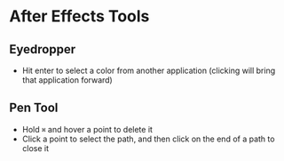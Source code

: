 # After Effects Tools

## Eyedropper

- Hit enter to select a color from another application (clicking will bring that application forward)

## Pen Tool

- Hold `⌘` and hover a point to delete it
- Click a point to select the path, and then click on the end of a path to close it
